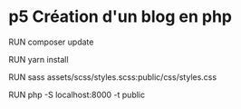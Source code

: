 # p5 Création d'un blog en php

RUN composer update

RUN yarn install

RUN sass assets/scss/styles.scss:public/css/styles.css

RUN php -S localhost:8000 -t public
